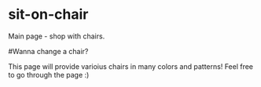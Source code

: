 # sit-on-chair
Main page - shop with chairs.

#Wanna change a chair?

This page will provide varioius chairs in many colors and patterns!
Feel free to go through the page :)
